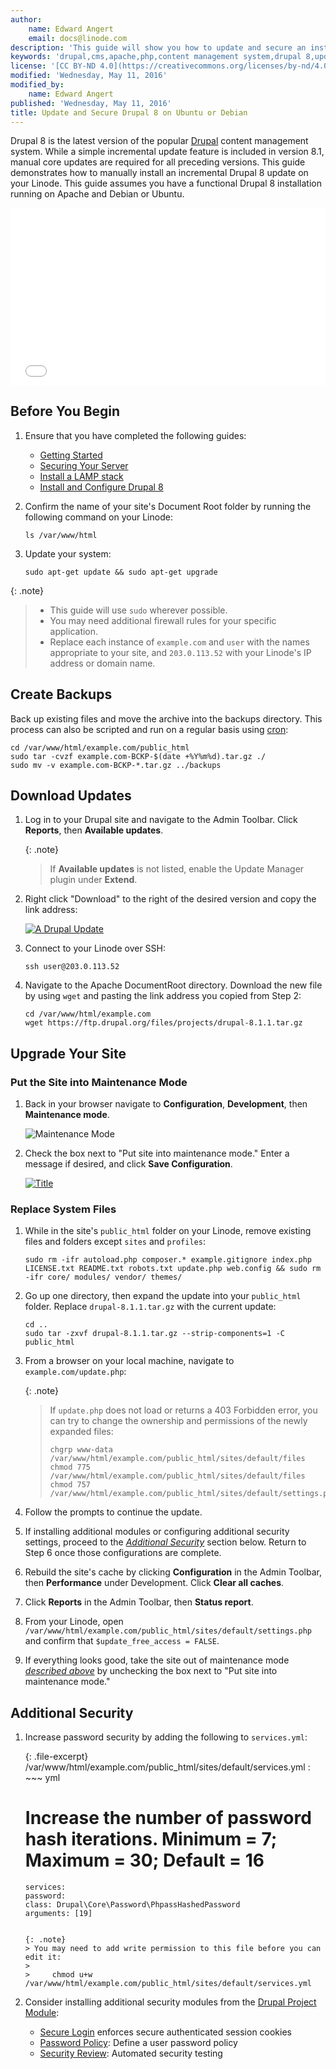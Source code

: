 ```yaml
---
author:
    name: Edward Angert
    email: docs@linode.com
description: 'This guide will show you how to update and secure an installation of Drupal 8 CMS on your Linode running Ubuntu or Debian.'
keywords: 'drupal,cms,apache,php,content management system,drupal 8,update'
license: '[CC BY-ND 4.0](https://creativecommons.org/licenses/by-nd/4.0)'
modified: 'Wednesday, May 11, 2016'
modified_by:
    name: Edward Angert
published: 'Wednesday, May 11, 2016'
title: Update and Secure Drupal 8 on Ubuntu or Debian
---
```


Drupal 8 is the latest version of the popular [Drupal](https://www.drupal.org/) content management system. While a simple incremental update feature is included in version 8.1, manual core updates are required for all preceding versions. This guide demonstrates how to manually install an incremental Drupal 8 update on your Linode. This guide assumes you have a functional Drupal 8 installation running on Apache and Debian or Ubuntu.

<div class="wistia_responsive_padding" style="padding:56.25% 0 0 0;position:relative;"><div class="wistia_responsive_wrapper" style="height:100%;left:0;position:absolute;top:0;width:100%;"><iframe src="//fast.wistia.net/embed/iframe/w7l9omoxr3?videoFoam=true" allowtransparency="true" frameborder="0" scrolling="no" class="wistia_embed" name="wistia_embed" allowfullscreen mozallowfullscreen webkitallowfullscreen oallowfullscreen msallowfullscreen width="100%" height="100%"></iframe></div></div>
<script src="//fast.wistia.net/assets/external/E-v1.js" async></script>

## Before You Begin

1.  Ensure that you have completed the following guides:

    -   [Getting Started](/docs/getting-started)
    -   [Securing Your Server](/docs/security/securing-your-server)
    -   [Install a LAMP stack](/docs/websites/lamp/lamp-on-ubuntu-14-04) 
    -   [Install and Configure Drupal 8](/docs/websites/cms/install-and-configure-drupal-8)

2.  Confirm the name of your site's Document Root folder by running the following command on your Linode:

        ls /var/www/html

3.  Update your system:

        sudo apt-get update && sudo apt-get upgrade

{: .note}
>
> - This guide will use `sudo` wherever possible.
> - You may need additional firewall rules for your specific application.
> - Replace each instance of `example.com` and `user` with the names appropriate to your site, and `203.0.113.52` with your Linode's IP address or domain name.

## Create Backups

Back up existing files and move the archive into the backups directory. This process can also be scripted and run on a regular basis using [cron](/docs/tools-reference/tools/schedule-tasks-with-cron):

    cd /var/www/html/example.com/public_html
    sudo tar -cvzf example.com-BCKP-$(date +%Y%m%d).tar.gz ./
    sudo mv -v example.com-BCKP-*.tar.gz ../backups

## Download Updates 

1.  Log in to your Drupal site and navigate to the Admin Toolbar. Click **Reports**, then **Available updates**.

    {: .note}
    > If **Available updates** is not listed, enable the Update Manager plugin under **Extend**.

2.  Right click "Download" to the right of the desired version and copy the link address:

    [![A Drupal Update](/docs/assets/drupal-updates-download-small.png)](/docs/assets/drupal-updates-download.png)

3.  Connect to your Linode over SSH:

        ssh user@203.0.113.52

4.  Navigate to the Apache DocumentRoot directory. Download the new file by using `wget` and pasting the link address you copied from Step 2:

        cd /var/www/html/example.com
        wget https://ftp.drupal.org/files/projects/drupal-8.1.1.tar.gz

## Upgrade Your Site

###  Put the Site into Maintenance Mode

1.  Back in your browser navigate to **Configuration**, **Development**, then **Maintenance mode**.

    ![Maintenance Mode](/docs/assets/drupal-updates-maintenance.png)

2.  Check the box next to "Put site into maintenance mode." Enter a message if desired, and click **Save Configuration**.

    [![Title](/docs/assets/drupal-updates-maintenance2-small.png)](/docs/assets/drupal-updates-maintenance2.png)

### Replace System Files

1.  While in the site's `public_html` folder on your Linode, remove existing files and folders except `sites` and `profiles`:

        sudo rm -ifr autoload.php composer.* example.gitignore index.php LICENSE.txt README.txt robots.txt update.php web.config && sudo rm -ifr core/ modules/ vendor/ themes/

2.  Go up one directory, then expand the update into your `public_html` folder. Replace `drupal-8.1.1.tar.gz` with the current update:

        cd ..
        sudo tar -zxvf drupal-8.1.1.tar.gz --strip-components=1 -C public_html

3.  From a browser on your local machine, navigate to `example.com/update.php`:

    {: .note}
    >If `update.php` does not load or returns a 403 Forbidden error, you can try to change the ownership and permissions of the newly expanded files:
    >
    >~~~
    >chgrp www-data /var/www/html/example.com/public_html/sites/default/files
    >chmod 775 /var/www/html/example.com/public_html/sites/default/files
    >chmod 757 /var/www/html/example.com/public_html/sites/default/settings.php
    >~~~

4.  Follow the prompts to continue the update.

5.  If installing additional modules or configuring additional security settings, proceed to the *[Additional Security](/docs/websites/cms/update-and-secure-drupal-8-on-ubuntu#additional-security)* section below. Return to Step 6 once those configurations are complete.

6.  Rebuild the site's cache by clicking **Configuration** in the Admin Toolbar, then **Performance** under Development. Click **Clear all caches**.

7.  Click **Reports** in the Admin Toolbar, then **Status report**.

8.  From your Linode, open `/var/www/html/example.com/public_html/sites/default/settings.php` and confirm that `$update_free_access = FALSE`.

9.  If everything looks good, take the site out of maintenance mode *[described above](/docs/websites/cms/update-and-secure-drupal-8-on-ubuntu#put-the-site-into-maintenance-mode)* by unchecking the box next to "Put site into maintenance mode."

## Additional Security 

1.  Increase password security by adding the following to `services.yml`:

    {: .file-excerpt}
    /var/www/html/example.com/public_html/sites/default/services.yml
    : ~~~ yml
      # Increase the number of password hash iterations. Minimum = 7; Maximum = 30; Default = 16
        services:
        password:
        class: Drupal\Core\Password\PhpassHashedPassword
        arguments: [19]
      ~~~

      {: .note}
      > You may need to add write permission to this file before you can edit it:
      >
      >     chmod u+w /var/www/html/example.com/public_html/sites/default/services.yml

2. Consider installing additional security modules from the [Drupal Project Module](https://www.drupal.org/project/project_module):
    * [Secure Login](https://www.drupal.org/project/securelogin) enforces secure authenticated session cookies
    * [Password Policy](https://www.drupal.org/project/password_policy): Define a user password policy
    * [Security Review](https://www.drupal.org/project/security_review): Automated security testing
